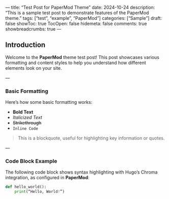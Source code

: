 —
title: “Test Post for PaperMod Theme”
date: 2024-10-24
description: “This is a sample test post to demonstrate features of the PaperMod theme.”
tags: [“test”, “example”, “PaperMod”]
categories: [“Sample”]
draft: false
showToc: true
TocOpen: false
hidemeta: false
comments: true
showbreadcrumbs: true
—

## Introduction

Welcome to the **PaperMod** theme test post! This post showcases various formatting and content styles to help you understand how different elements look on your site.

—

### Basic Formatting

Here’s how some basic formatting works:

- **Bold Text**  
- *Italicized Text*  
- ~~Strikethrough~~  
- `Inline Code`

> This is a blockquote, useful for highlighting key information or quotes.

—

### Code Block Example

The following code block shows syntax highlighting with Hugo’s Chroma integration, as configured in **PaperMod**:

```python
def hello_world():
    print(“Hello, World!”)